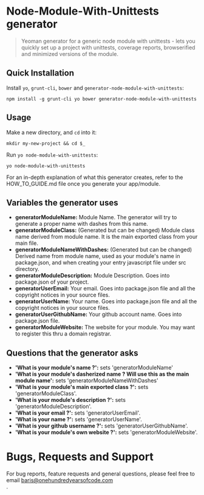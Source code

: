 # Node-Module-With-Unittests generator

> Yeoman generator for a generic node module with unittests - lets you quickly set up a project with unittests, coverage reports, browserified and minimized versions of the module.

## Quick Installation

Install `yo`, `grunt-cli`, `bower` and `generator-node-module-with-unittests`:
```
npm install -g grunt-cli yo bower generator-node-module-with-unittests
```

## Usage

Make a new directory, and `cd` into it:
```
mkdir my-new-project && cd $_
```

Run `yo node-module-with-unittests`:
```
yo node-module-with-unittests
```

For an in-depth explanation of what this generator creates, refer to the HOW_TO_GUIDE.md file once you generate your app/module.

## Variables the generator uses ##

* **generatorModuleName:** Module Name. The generator will try to generate a proper name with dashes from this name.
* **generatorModuleClass:** (Generated but can be changed) Module class name derived from module name. It is the main exported class from your main file.
* **generatorModuleNameWithDashes:** (Generated but can be changed) Derived name from module name, used as your module's name in package.json, and when creating your entry javascript file under src directory.
* **generatorModuleDescription:** Module Description. Goes into package.json of your project.
* **generatorUserEmail:** Your email. Goes into package.json file and all the copyright notices in your source files.
* **generatorUserName:** Your name. Goes into package.json file and all the copyright notices in your source files.
* **generatorUserGithubName:** Your github account name. Goes into package.json file.
* **generatorModuleWebsite:** The website for your module. You may want to register this thru a domain registrar.

## Questions that the generator asks ##

* **'What is your module's name ?':** sets 'generatorModuleName'
* **'What is your module's dasherized name ? Will use this as the main module name':** sets 'generatorModuleNameWithDashes'
* **'What is your module's main exported class ?':** sets 'generatorModuleClass'.
* **'What is your module's description ?':** sets 'generatorModuleDescription'.
* **'What is your email ?':** sets 'generatorUserEmail'.
* **'What is your name ?':** sets 'generatorUserName'.
* **'What is your github username ?':** sets 'generatorUserGithubName'.
* **'What is your module's own website ?':** sets 'generatorModuleWebsite'.

# Bugs, Requests and Support #

For bug reports, feature requests and general questions, please feel free to email baris@onehundredyearsofcode.com\
.
